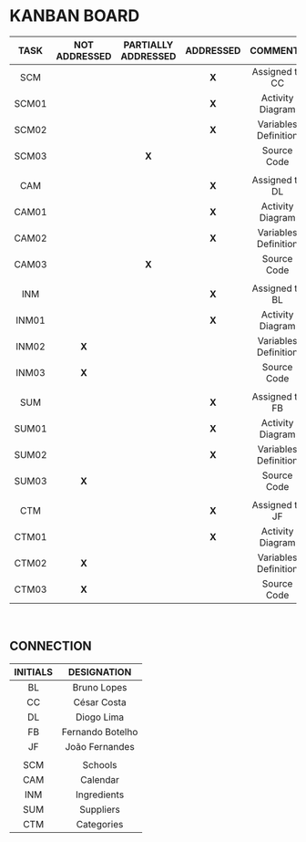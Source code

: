 # KANBAN BOARD

|  TASK | NOT ADDRESSED | PARTIALLY ADDRESSED | ADDRESSED |       COMMENTS       |
|:-----:|:-------------:|:-------------------:|:---------:|:--------------------:|
|  SCM  |               |                     |   **X**   |    Assigned to CC    |
| SCM01 |               |                     |   **X**   |   Activity Diagram   |
| SCM02 |               |                     |   **X**   | Variables Definition |
| SCM03 |               |        **X**        |           |      Source Code     |
|       |               |                     |           |                      |
|  CAM  |               |                     |   **X**   |    Assigned to DL    |
| CAM01 |               |                     |   **X**   |   Activity Diagram   |
| CAM02 |               |                     |   **X**   | Variables Definition |
| CAM03 |               |        **X**        |           |      Source Code     |
|       |               |                     |           |                      |
|  INM  |               |                     |   **X**   |    Assigned to BL    |
| INM01 |               |                     |   **X**   |   Activity Diagram   |
| INM02 |     **X**     |                     |           | Variables Definition |
| INM03 |     **X**     |                     |           |      Source Code     |
|       |               |                     |           |                      |
|  SUM  |               |                     |   **X**   |    Assigned to FB    |
| SUM01 |               |                     |   **X**   |   Activity Diagram   |
| SUM02 |               |                     |   **X**   | Variables Definition |
| SUM03 |     **X**     |                     |           |      Source Code     |
|       |               |                     |           |                      |
|  CTM  |               |                     |   **X**   |    Assigned to JF    |
| CTM01 |               |                     |   **X**   |   Activity Diagram   |
| CTM02 |     **X**     |                     |           | Variables Definition |
| CTM03 |     **X**     |                     |           |      Source Code     |

</br>

## CONNECTION

| INITIALS |    DESIGNATION   |
|:--------:|:----------------:|
|    BL    |    Bruno Lopes   |
|    CC    |    César Costa   |
|    DL    |    Diogo Lima    |
|    FB    | Fernando Botelho |
|    JF    |  João Fernandes  |
|          |                  |
|    SCM   |   Schools   |
|    CAM   |   Calendar  |
|    INM   | Ingredients |
|    SUM   |  Suppliers  |
|    CTM   |  Categories |
